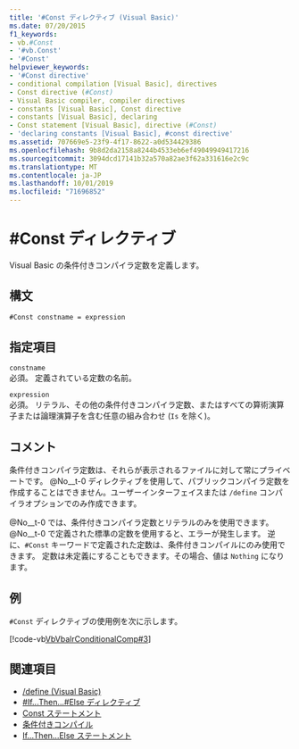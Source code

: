 ```yaml
---
title: '#Const ディレクティブ (Visual Basic)'
ms.date: 07/20/2015
f1_keywords:
- vb.#Const
- '#vb.Const'
- '#Const'
helpviewer_keywords:
- '#Const directive'
- conditional compilation [Visual Basic], directives
- Const directive (#Const)
- Visual Basic compiler, compiler directives
- constants [Visual Basic], Const directive
- constants [Visual Basic], declaring
- Const statement [Visual Basic], directive (#Const)
- 'declaring constants [Visual Basic], #const directive'
ms.assetid: 707669e5-23f9-4f17-8622-a0d534429386
ms.openlocfilehash: 9b8d2da2158a8244b4533eb6ef49049949417216
ms.sourcegitcommit: 3094dcd17141b32a570a82ae3f62a331616e2c9c
ms.translationtype: MT
ms.contentlocale: ja-JP
ms.lasthandoff: 10/01/2019
ms.locfileid: "71696852"
---
```

# <a name="const-directive"></a>#Const ディレクティブ
Visual Basic の条件付きコンパイラ定数を定義します。  
  
## <a name="syntax"></a>構文  
  
```vb  
#Const constname = expression  
```  
  
## <a name="parts"></a>指定項目  
 `constname`  
 必須。 定義されている定数の名前。  
  
 `expression`  
 必須。 リテラル、その他の条件付きコンパイラ定数、またはすべての算術演算子または論理演算子を含む任意の組み合わせ (`Is` を除く)。  
  
## <a name="remarks"></a>コメント  
 条件付きコンパイラ定数は、それらが表示されるファイルに対して常にプライベートです。 @No__t-0 ディレクティブを使用して、パブリックコンパイラ定数を作成することはできません。ユーザーインターフェイスまたは `/define` コンパイラオプションでのみ作成できます。  
  
 @No__t-0 では、条件付きコンパイラ定数とリテラルのみを使用できます。 @No__t-0 で定義された標準の定数を使用すると、エラーが発生します。 逆に、`#Const` キーワードで定義された定数は、条件付きコンパイルにのみ使用できます。 定数は未定義にすることもできます。その場合、値は `Nothing` になります。  
  
## <a name="example"></a>例  
 `#Const` ディレクティブの使用例を次に示します。  
  
 [!code-vb[VbVbalrConditionalComp#3](~/samples/snippets/visualbasic/VS_Snippets_VBCSharp/VbVbalrConditionalComp/VB/Class1.vb#3)]  
  
## <a name="see-also"></a>関連項目

- [/define (Visual Basic)](../../../visual-basic/reference/command-line-compiler/define.md)
- [#If...Then...#Else ディレクティブ](../../../visual-basic/language-reference/directives/if-then-else-directives.md)
- [Const ステートメント](../../../visual-basic/language-reference/statements/const-statement.md)
- [条件付きコンパイル](../../../visual-basic/programming-guide/program-structure/conditional-compilation.md)
- [If...Then...Else ステートメント](../../../visual-basic/language-reference/statements/if-then-else-statement.md)

